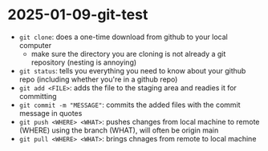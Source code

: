 # 2025-01-09-git-test
- `git clone`: does a one-time download from github to your local computer
  - make sure the directory you are cloning is not already a git repository (nesting is annoying)
- `git status`: tells you everything you need to know about your github repo (including whether you're in a github repo)
- `git add <FILE>`: adds the file to the staging area and readies it for committing
- `git commit -m "MESSAGE"`: commits the added files with the commit message in quotes
- `git push <WHERE> <WHAT>`: pushes changes from local machine to remote (WHERE) using the branch (WHAT), will often be origin main
- `git pull <WHERE> <WHAT>`: brings chnages from remote to local machine
